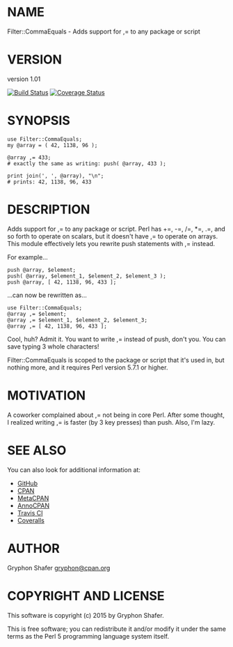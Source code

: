 # NAME

Filter::CommaEquals - Adds support for ,= to any package or script

# VERSION

version 1.01

[![Build Status](https://travis-ci.org/gryphonshafer/Filter-CommaEquals.svg)](https://travis-ci.org/gryphonshafer/Filter-CommaEquals)
[![Coverage Status](https://coveralls.io/repos/gryphonshafer/Filter-CommaEquals/badge.png)](https://coveralls.io/r/gryphonshafer/Filter-CommaEquals)

# SYNOPSIS

    use Filter::CommaEquals;
    my @array = ( 42, 1138, 96 );

    @array ,= 433;
    # exactly the same as writing: push( @array, 433 );

    print join(', ', @array), "\n";
    # prints: 42, 1138, 96, 433

# DESCRIPTION

Adds support for ,= to any package or script. Perl has +=, -=, /=, \*=, .=, and
so forth to operate on scalars, but it doesn't have ,= to operate on arrays.
This module effectively lets you rewrite push statements with ,= instead.

For example...

    push @array, $element;
    push( @array, $element_1, $element_2, $element_3 );
    push @array, [ 42, 1138, 96, 433 ];

...can now be rewritten as...

    use Filter::CommaEquals;
    @array ,= $element;
    @array ,= $element_1, $element_2, $element_3;
    @array ,= [ 42, 1138, 96, 433 ];

Cool, huh? Admit it. You want to write ,= instead of push, don't you.
You can save typing 3 whole characters!

Filter::CommaEquals is scoped to the package or script that it's used in,
but nothing more, and it requires Perl version 5.7.1 or higher.

# MOTIVATION

A coworker complained about ,= not being in core Perl. After some thought,
I realized writing ,= is faster (by 3 key presses) than push. Also, I'm lazy.

# SEE ALSO

You can also look for additional information at:

- [GitHub](https://github.com/gryphonshafer/Filter-CommaEquals)
- [CPAN](http://search.cpan.org/dist/Filter-CommaEquals)
- [MetaCPAN](https://metacpan.org/pod/Filter::CommaEquals)
- [AnnoCPAN](http://annocpan.org/dist/Filter-CommaEquals)
- [Travis CI](https://travis-ci.org/gryphonshafer/Filter-CommaEquals)
- [Coveralls](https://coveralls.io/r/gryphonshafer/Filter-CommaEquals)

# AUTHOR

Gryphon Shafer <gryphon@cpan.org>

# COPYRIGHT AND LICENSE

This software is copyright (c) 2015 by Gryphon Shafer.

This is free software; you can redistribute it and/or modify it under
the same terms as the Perl 5 programming language system itself.
